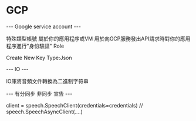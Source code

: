# GCP

--- Google service account ---

特殊類型帳號 屬於你的應用程序或VM 用於向GCP服務發出API請求時對你的應用程序進行"身份驗証" Role

Create New Key  Type:Json

--- IO ---

IO庫將音頻文件轉換為二進制字符串

--- 有分同步 非同步 宣告 ---

client = speech.SpeechClient(credentials=credentials) // speech.SpeechAsyncClient(....)

